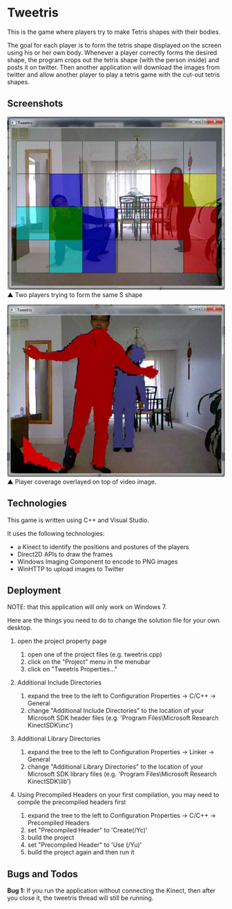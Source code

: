 # Tweetris

This is the game where players try to make Tetris shapes with their bodies.

The goal for each player is to form the tetris shape displayed on the screen
using his or her own body. Whenever a player correctly forms the desired shape,
the program crops out the tetris shape (with the person inside) and posts it on
twitter. Then another application will download the images from twitter and
allow another player to play a tetris game with the cut-out tetris shapes.

## Screenshots

![Two players trying to form the same S shape](screenshots/twoplayers.jpg)<br>
▲ Two players trying to form the same S shape

![Player coverage overlayed on top of video image.](screenshots/depth.jpg)<br>
▲ Player coverage overlayed on top of video image.

## Technologies

This game is written using C++ and Visual Studio.

It uses the following technologies:
- a Kinect to identify the positions and postures of the players
- Direct2D APIs to draw the frames
- Windows Imaging Component to encode to PNG images
- WinHTTP to upload images to Twitter

## Deployment

NOTE: that this application will only work on Windows 7.

Here are the things you need to do to change the solution file for
your own desktop.

1.  open the project property page
    1. open one of the project files (e.g. tweetris.cpp)
    2. click on the "Project" menu in the menubar
    3. click on "Tweetris Properties..."

2.  Additional Include Directories
    1.  expand the tree to the left to
        Configuration Properties -> C/C++ -> General
    2.  change "Additional Include Directories" to the location of
        your Microsoft SDK header files
        (e.g. 'Program Files\Microsoft Research KinectSDK\inc')

3.  Additional Library Directories
    1.  expand the tree to the left to
        Configuration Properties -> Linker -> General
    2.  change "Additional Library Directories" to the location of
        your Microsoft SDK library files
        (e.g. 'Program Files\Microsoft Research KinectSDK\lib')

4.  Using Precompiled Headers
    on your first compilation, you may need to compile the precompiled
    headers first
    1.  expand the tree to the left to
        Configuration Properties -> C/C++ -> Precompiled Headers
    2.  set "Precompiled Header" to 'Create(/Yc)'
    3.  build the project
    4.  set "Precompiled Header" to 'Use (/Yu)'
    5.  build the project again and then run it

## Bugs and Todos

**Bug 1:**
If you run the application without connecting the Kinect, then after you close
it, the tweetris thread will still be running.
